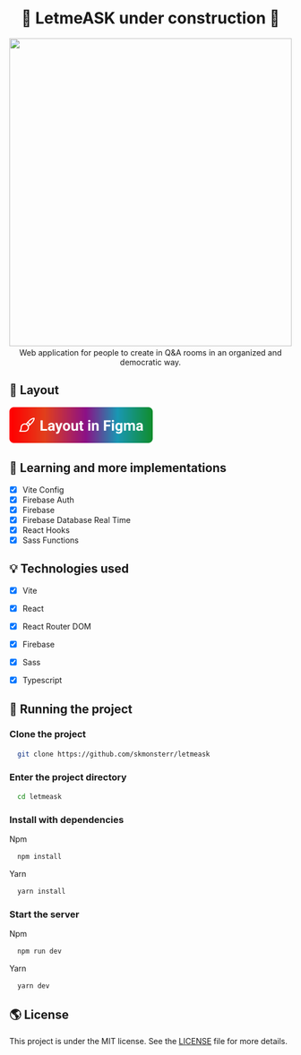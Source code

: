<h1 align="center">
  🚧 LetmeASK under construction 🚧
</h1>

<div align="center">
  <img width="100%" height="550" title="" src="https://user-images.githubusercontent.com/48605430/201456433-75ac5081-8c6d-4657-baf4-7aff3bdc9b5a.svg" />
</div>

<div align="center">
  Web application for people to create in Q&A rooms in an organized and democratic way.
</div>


## 🎨 Layout

[![Layout in Figma](https://github.com/skmonsterr/default-readme/blob/master/assets/layout-in-figma.svg)](https://www.figma.com/file/ygoOeejpn7vjH2kbFRjSrm/LetmeASK?node-id=0%3A1&t=HyqovmFO0jF8nFXR-0)

## 👏 Learning and more implementations

- [x] Vite Config
- [x] Firebase Auth
- [x] Firebase 
- [x] Firebase Database Real Time
- [x] React Hooks
- [x] Sass Functions

## 💡 Technologies used

- [x] Vite
- [x] React
- [x] React Router DOM
- [x] Firebase
- [x] Sass
- [x] Typescript


## 🚀 Running the project


### Clone the project

```bash
  git clone https://github.com/skmonsterr/letmeask
```

### Enter the project directory

```bash
  cd letmeask
```

### Install with dependencies

Npm
```bash
  npm install
```

Yarn
```bash
  yarn install
```

### Start the server

Npm
```bash
  npm run dev
```

Yarn
```bash
  yarn dev
```

## 🌎 License

This project is under the MIT license. See the [LICENSE](https://choosealicense.com/licenses/mit/) file for more details.
